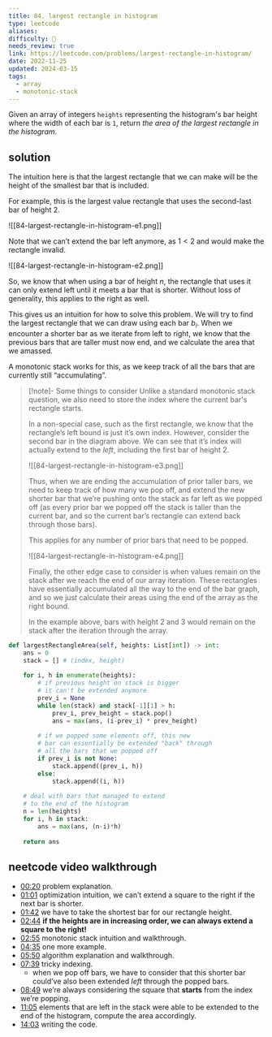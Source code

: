 ```yaml
---
title: 84. largest rectangle in histogram
type: leetcode
aliases: 
difficulty: 🔴
needs_review: true
link: https://leetcode.com/problems/largest-rectangle-in-histogram/
date: 2022-11-25
updated: 2024-03-15
tags:
  - array
  - monotonic-stack
---
```


Given an array of integers `heights` representing the histogram's bar height where the width of each bar is `1`, return _the area of the largest rectangle in the histogram_.

## solution

The intuition here is that the largest rectangle that we can make will be the height of the smallest bar that is included.

For example, this is the largest value rectangle that uses the second-last bar of height 2.

![[84-largest-rectangle-in-histogram-e1.png]]

Note that we can’t extend the bar left anymore, as $1 \lt 2$ and would make the rectangle invalid.

![[84-largest-rectangle-in-histogram-e2.png]]

So, we know that when using a bar of height $n$, the rectangle that uses it can only extend left until it meets a bar that is shorter. Without loss of generality, this applies to the right as well.

This gives us an intuition for how to solve this problem. We will try to find the largest rectangle that we can draw using each bar $b_i$. When we encounter a shorter bar as we iterate from left to right, we know that the previous bars that are taller must now end, and we calculate the area that we amassed.

A monotonic stack works for this, as we keep track of all the bars that are currently still “accumulating”.


> [!note]- Some things to consider
> Unlike a standard monotonic stack question, we also need to store the index where the current bar's rectangle starts.
>
> In a non-special case, such as the first rectangle, we know that the rectangle’s left bound is just it’s own index. However, consider the second bar in the diagram above. We can see that it’s index will actually extend to the _left_, including the first bar of height 2.
>
> ![[84-largest-rectangle-in-histogram-e3.png]]
>
> Thus, when we are ending the accumulation of prior taller bars, we need to keep track of how many we pop off, and extend the new shorter bar that we’re pushing onto the stack as far left as we popped off (as every prior bar we popped off the stack is taller than the current bar, and so the current bar’s rectangle can extend back through those bars).
>
> This applies for any number of prior bars that need to be popped.
>
> ![[84-largest-rectangle-in-histogram-e4.png]]
>
> Finally, the other edge case to consider is when values remain on the stack after we reach the end of our array iteration. These rectangles have essentially accumulated all the way to the end of the bar graph, and so we just calculate their areas using the end of the array as the right bound.
>
> In the example above, bars with height 2 and 3 would remain on the stack after the iteration through the array.

```python
def largestRectangleArea(self, heights: List[int]) -> int:
	ans = 0
	stack = [] # (index, height)
	
	for i, h in enumerate(heights):
		# if previous height on stack is bigger
		# it can't be extended anymore
		prev_i = None
		while len(stack) and stack[-1][1] > h:
			prev_i, prev_height = stack.pop()
			ans = max(ans, (i-prev_i) * prev_height)
		
		# if we popped some elements off, this new
		# bar can essentially be extended "back" through
		# all the bars that we popped off
		if prev_i is not None:
			stack.append((prev_i, h))
		else:
			stack.append((i, h))
	
	# deal with bars that managed to extend
	# to the end of the histogram
	n = len(heights)
	for i, h in stack:
		ans = max(ans, (n-i)*h)
	
	return ans
```

## neetcode video walkthrough

- [00:20](https://www.youtube.com/watch?v=zx5Sw9130L0#t=20) problem explanation.
- [01:01](https://www.youtube.com/watch?v=zx5Sw9130L0#t=61) optimization intuition, we can’t extend a square to the right if the next bar is shorter.
- [01:42](https://www.youtube.com/watch?v=zx5Sw9130L0#t=102.43211599427795) we have to take the shortest bar for our rectangle height.
- [02:44](https://www.youtube.com/watch?v=zx5Sw9130L0#t=164.0992448073578) **if the heights are in increasing order, we can always extend a square to the right!**
- [02:55](https://www.youtube.com/watch?v=zx5Sw9130L0#t=175.94014520027162) monotonic stack intuition and walkthrough.
- [04:35](https://www.youtube.com/watch?v=zx5Sw9130L0#t=275.1020369294281) one more example.
- [05:50](https://www.youtube.com/watch?v=zx5Sw9130L0#t=350.0562180705719) algorithm explanation and walkthrough.
- [07:39](https://www.youtube.com/watch?v=zx5Sw9130L0#t=450) tricky indexing.
	- when we pop off bars, we have to consider that this shorter bar could’ve also been extended _left_ through the popped bars.
- [08:49](https://www.youtube.com/watch?v=zx5Sw9130L0#t=529.1710090724793) we’re always considering the square that **starts** from the index we’re popping.
- [11:05](https://www.youtube.com/watch?v=zx5Sw9130L0#t=665.2252799160767) elements that are left in the stack were able to be extended to the end of the histogram, compute the area accordingly.
- [14:03](https://www.youtube.com/watch?v=zx5Sw9130L0#t=843.5523589465943) writing the code.
